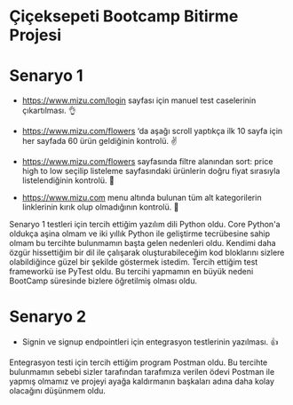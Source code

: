 # Çiçeksepeti Bootcamp Bitirme Projesi

# Senaryo 1

- https://www.mizu.com/login sayfası için manuel test caselerinin çıkartılması. 👌

- https://www.mizu.com/flowers ‘da aşağı scroll yaptıkça ilk 10 sayfa için her sayfada 60 ürün geldiğinin kontrolü. ✌️

- https://www.mizu.com/flowers sayfasında filtre alanından sort: price high to low seçilip listeleme sayfasındaki ürünlerin doğru fiyat sırasıyla listelendiğinin kontrolü. 🤏

- https://www.mizu.com menu altında bulunan tüm alt kategorilerin linklerinin kırık olup olmadığının kontrolü. 🤙

Senaryo 1 testleri için tercih ettiğim yazılım dili Python oldu. Core Python'a oldukça aşina olmam ve iki yıllık Python ile geliştirme tecrübesine sahip olmam bu tercihte bulunmamın başta gelen nedenleri oldu. Kendimi daha özgür hissettiğim bir dil ile çalışarak oluşturabileceğim kod bloklarını sizlere olabildiğince güzel bir şekilde göstermek istedim. Tercih ettiğim test frameworkü ise PyTest oldu. Bu tercihi yapmamın en büyük nedeni BootCamp süresinde bizlere öğretilmiş olması oldu. 

# Senaryo 2

- Signin ve signup endpointleri için entegrasyon testlerinin yazılması. 👍

Entegrasyon testi için tercih ettiğim program Postman oldu. Bu tercihte bulunmamın sebebi sizler tarafından tarafımıza verilen ödevi Postman ile yapmış olmamız ve projeyi ayağa kaldırmanın başkaları adına daha kolay olacağını düşünmem oldu. 
